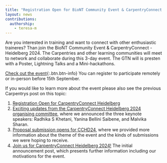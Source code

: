 ```yaml
---
title: "Registration Open for BioNT Community Event & CarpentryConnect Heidelberg"
layout: news
contributions:
  authorship:
    - teresa-m
---
```


Are you interested in training and want to connect with other enthusiastic traineres? Than join the BioNT Community Event & CarpentryConnect - Heidelberg 2024. The Carpentries and other learning communities will meet to network and collaborate during this 3-day event. The GTN will is presten with a Poster, Lightning Talks and a Mini-hackathons. 

[Check out the event](https://biont-training.eu/CarpentryConnect2024.html){:.btn.btn-info}
You can register to participate remotely or in-person before 15th September.

If you would like to learn more about the event please also see the previous Carpentrys post on this topic:

1. [Registration Open for CarpentryConnect Heidelberg](https://carpentries.org/blog/2024/06/cchd24-registration-programme/)
2. [Exciting updates from the CarpentryConnect Heidelberg 2024 organising committee](https://carpentries.org/blog/2024/05/cchd2024-updates-from-the-organising-committee/), where we announced the three keynote speakers: Radhika S Khetani, Yanina Bellini Saibene, and Malvika Sharan.
3. [Proposal submission opens for CCHD24](https://carpentries.org/blog/2024/02/cchd24-call-for-proposals/), where we provided more information about the theme of the event and the kinds of submissions we were hoping to receive.
4. [Join us for CarpentryConnect Heidelberg 2024!](https://carpentries.org/blog/2024/01/announcing-cchd24/) The initial announcement post, which presents further information including our motivations for the event.
